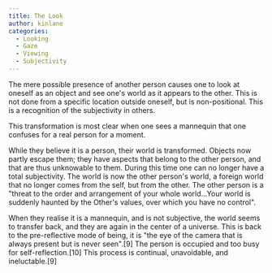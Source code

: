 ```yaml
---
title: The Look
author: kinlane
categories:
  - Looking
  - Gaze
  - Viewing
  - Subjectivity
---
```

The mere possible presence of another person causes one to look at oneself as an object and see one's world as it appears to the other. This is not done from a specific location outside oneself, but is non-positional. This is a recognition of the subjectivity in others.

This transformation is most clear when one sees a mannequin that one confuses for a real person for a moment.

While they believe it is a person, their world is transformed. Objects now partly escape them; they have aspects that belong to the other person, and that are thus unknowable to them. During this time one can no longer have a total subjectivity. The world is now the other person's world, a foreign world that no longer comes from the self, but from the other. The other person is a "threat to the order and arrangement of your whole world...Your world is suddenly haunted by the Other's values, over which you have no control".

When they realise it is a mannequin, and is not subjective, the world seems to transfer back, and they are again in the center of a universe. This is back to the pre-reflective mode of being, it is "the eye of the camera that is always present but is never seen".[9] The person is occupied and too busy for self-reflection.[10] This process is continual, unavoidable, and ineluctable.[9]